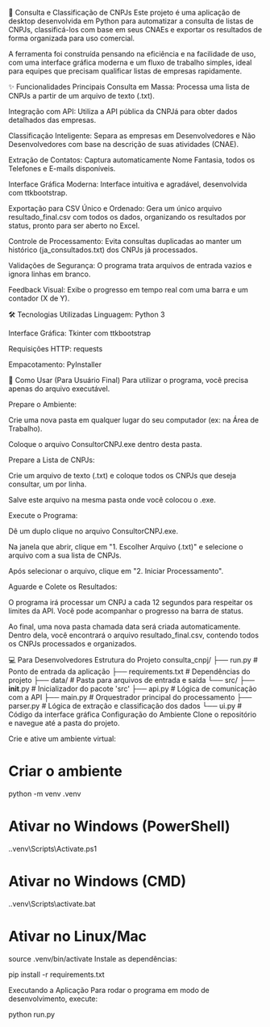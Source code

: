 📂 Consulta e Classificação de CNPJs
Este projeto é uma aplicação de desktop desenvolvida em Python para automatizar a consulta de listas de CNPJs, classificá-los com base em seus CNAEs e exportar os resultados de forma organizada para uso comercial.

A ferramenta foi construída pensando na eficiência e na facilidade de uso, com uma interface gráfica moderna e um fluxo de trabalho simples, ideal para equipes que precisam qualificar listas de empresas rapidamente.

✨ Funcionalidades Principais
Consulta em Massa: Processa uma lista de CNPJs a partir de um arquivo de texto (.txt).

Integração com API: Utiliza a API pública da CNPJá para obter dados detalhados das empresas.

Classificação Inteligente: Separa as empresas em Desenvolvedores e Não Desenvolvedores com base na descrição de suas atividades (CNAE).

Extração de Contatos: Captura automaticamente Nome Fantasia, todos os Telefones e E-mails disponíveis.

Interface Gráfica Moderna: Interface intuitiva e agradável, desenvolvida com ttkbootstrap.

Exportação para CSV Único e Ordenado: Gera um único arquivo resultado_final.csv com todos os dados, organizando os resultados por status, pronto para ser aberto no Excel.

Controle de Processamento: Evita consultas duplicadas ao manter um histórico (ja_consultados.txt) dos CNPJs já processados.

Validações de Segurança: O programa trata arquivos de entrada vazios e ignora linhas em branco.

Feedback Visual: Exibe o progresso em tempo real com uma barra e um contador (X de Y).

🛠️ Tecnologias Utilizadas
Linguagem: Python 3

Interface Gráfica: Tkinter com ttkbootstrap

Requisições HTTP: requests

Empacotamento: PyInstaller

🚀 Como Usar (Para Usuário Final)
Para utilizar o programa, você precisa apenas do arquivo executável.

Prepare o Ambiente:

Crie uma nova pasta em qualquer lugar do seu computador (ex: na Área de Trabalho).

Coloque o arquivo ConsultorCNPJ.exe dentro desta pasta.

Prepare a Lista de CNPJs:

Crie um arquivo de texto (.txt) e coloque todos os CNPJs que deseja consultar, um por linha.

Salve este arquivo na mesma pasta onde você colocou o .exe.

Execute o Programa:

Dê um duplo clique no arquivo ConsultorCNPJ.exe.

Na janela que abrir, clique em "1. Escolher Arquivo (.txt)" e selecione o arquivo com a sua lista de CNPJs.

Após selecionar o arquivo, clique em "2. Iniciar Processamento".

Aguarde e Colete os Resultados:

O programa irá processar um CNPJ a cada 12 segundos para respeitar os limites da API. Você pode acompanhar o progresso na barra de status.

Ao final, uma nova pasta chamada data será criada automaticamente. Dentro dela, você encontrará o arquivo resultado_final.csv, contendo todos os CNPJs processados e organizados.

💻 Para Desenvolvedores
Estrutura do Projeto
consulta_cnpj/
├── run.py              # Ponto de entrada da aplicação
├── requirements.txt    # Dependências do projeto
├── data/               # Pasta para arquivos de entrada e saída
└── src/
    ├── __init__.py     # Inicializador do pacote 'src'
    ├── api.py          # Lógica de comunicação com a API
    ├── main.py         # Orquestrador principal do processamento
    ├── parser.py       # Lógica de extração e classificação dos dados
    └── ui.py           # Código da interface gráfica
Configuração do Ambiente
Clone o repositório e navegue até a pasta do projeto.

Crie e ative um ambiente virtual:

# Criar o ambiente
python -m venv .venv

# Ativar no Windows (PowerShell)
.\.venv\Scripts\Activate.ps1

# Ativar no Windows (CMD)
.\.venv\Scripts\activate.bat

# Ativar no Linux/Mac
source .venv/bin/activate
Instale as dependências:

pip install -r requirements.txt

Executando a Aplicação
Para rodar o programa em modo de desenvolvimento, execute:

python run.py

